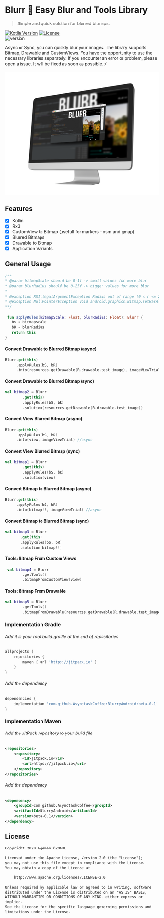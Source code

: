 # Blurr :foggy: Easy Blur and Tools Library
> Simple and quick solution for blurred bitmaps.

[![Kotlin Version](https://img.shields.io/badge/language-kotlin%20100%25-orange.svg)](https://kotlinlang.org/)
[![License](https://img.shields.io/badge/License-Apache%202.0-yellowgreen.svg)](https://opensource.org/licenses/Apache-2.0)  
![version](https://img.shields.io/badge/version-1.0.0-blue)

Async or Sync, you can quickly blur your images. The library supports Bitmap, Drawable and CustomViews. You have the opportunity to use the necessary libraries separately. If you encounter an error or problem, please open a issue. It will be fixed as soon as possible. :zap:

![](sample.png)

## Features

- [x] Kotlin
- [x] Rx3
- [x] CustomView to Bitmap (usefull for markers - osm and gmap)
- [x] Blurred Bitmaps
- [x] Drawable to Bitmap
- [x] Application Variants

## General Usage

```kotlin
/**
* @param bitmapScale should be 0-1f -> small values for more blur
* @param blurRadius should be 0-25f -> bigger values for more blur
*
* @exception RSIllegalArgumentException Radius out of range (0 < r <= 25)
* @exception NullPointerException void android.graphics.Bitmap.setHasAlpha(boolean)
**/   

 fun applyRules(bitmapScale: Float, blurRadius: Float): Blurr {
   bS = bitmapScale
   bR = blurRadius
   return this
}
```

#### Convert Drawable to Blurred Bitmap (async)

```kotlin
Blurr.get(this)
     .applyRules(bS, bR)
     .into(resources.getDrawable(R.drawable.test_image), imageViewTrial) //async
```

#### Convert Drawable to Blurred Bitmap (sync)

```kotlin
val bitmap2 = Blurr
        .get(this)
        .applyRules(bS, bR)
        .solution(resources.getDrawable(R.drawable.test_image))
```


#### Convert View Blurred Bitmap (async)

```kotlin
Blurr.get(this)
     .applyRules(bS, bR)
     .into(view, imageViewTrial) //async
```


#### Convert View Blurred Bitmap (sync)
```kotlin
val bitmap1 = Blurr
        .get(this)
        .applyRules(bS, bR)
        .solution(view)
```


#### Convert Bitmap to Blurred Bitmap (async)

```kotlin
Blurr.get(this)
     .applyRules(bS, bR)
     .into(bitmap!!, imageViewTrial) //async
```


#### Convert Bitmap to Blurred Bitmap (sync)

```kotlin
val bitmap3 = Blurr
       .get(this)
       .applyRules(bS, bR)
       .solution(bitmap!!)
```



#### Tools: Bitmap From Custom Views

```kotlin
 val bitmap4 = Blurr
        .getTools()
        .bitmapFromCustomView(view)
```


#### Tools: Bitmap From Drawable

```kotlin
val bitmap5 = Blurr
        .getTools()
        .bitmapFromDrawable(resources.getDrawable(R.drawable.test_image))
```




### Implementation Gradle

###### Add it in your root build.gradle at the end of repositories

```groovy
allprojects {
    repositories {
        maven { url 'https://jitpack.io' }
    }
}
```

###### Add the dependency

```groovy
dependencies {
    implementation 'com.github.AsynctaskCoffee:BlurryAndroid:beta-0.1'
}
```

### Implementation Maven

###### Add the JitPack repository to your build file

```xml
<repositories>
	<repository>
		<id>jitpack.io</id>
		<url>https://jitpack.io</url>
	</repository>
</repositories>
```

###### Add the dependency

```xml
<dependency>
	<groupId>com.github.AsynctaskCoffee</groupId>
	<artifactId>BlurryAndroid</artifactId>
	<version>beta-0.1</version>
</dependency>
```




## License

```
Copyright 2020 Egemen ÖZOGUL

Licensed under the Apache License, Version 2.0 (the "License");
you may not use this file except in compliance with the License.
You may obtain a copy of the License at

    http://www.apache.org/licenses/LICENSE-2.0

Unless required by applicable law or agreed to in writing, software
distributed under the License is distributed on an "AS IS" BASIS,
WITHOUT WARRANTIES OR CONDITIONS OF ANY KIND, either express or implied.
See the License for the specific language governing permissions and
limitations under the License.
```

